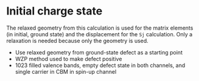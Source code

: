 # Initial charge state

The relaxed geometry from this calculation is used for the matrix elements (in initial, ground state) and the displacement for the `Sj` calculation. Only a relaxation is needed because only the geometry is used. 

* Use relaxed geometry from ground-state defect as a starting point
* WZP method used to make defect positive
* 1023 filled valence bands, empty defect state in both channels, and single carrier in CBM in spin-up channel
